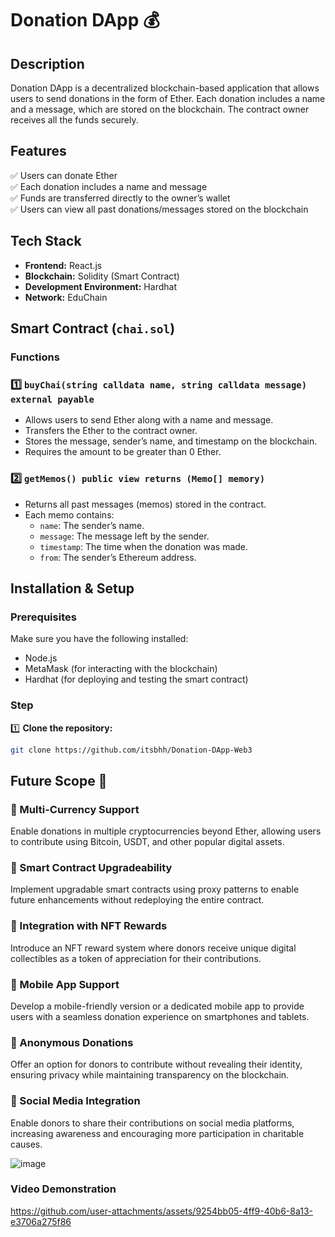 # Donation DApp 💰

## Description  
Donation DApp is a decentralized blockchain-based application that allows users to send donations in the form of Ether. Each donation includes a name and a message, which are stored on the blockchain. The contract owner receives all the funds securely.  

## Features  
✅ Users can donate Ether  
✅ Each donation includes a name and message  
✅ Funds are transferred directly to the owner’s wallet  
✅ Users can view all past donations/messages stored on the blockchain  

## Tech Stack  
- **Frontend:** React.js  
- **Blockchain:** Solidity (Smart Contract)  
- **Development Environment:** Hardhat  
- **Network:** EduChain  

## Smart Contract (`chai.sol`)  

### Functions  

### 1️⃣ `buyChai(string calldata name, string calldata message) external payable`  
   - Allows users to send Ether along with a name and message.  
   - Transfers the Ether to the contract owner.  
   - Stores the message, sender’s name, and timestamp on the blockchain.  
   - Requires the amount to be greater than 0 Ether.  

### 2️⃣ `getMemos() public view returns (Memo[] memory)`  
   - Returns all past messages (memos) stored in the contract.  
   - Each memo contains:  
     - `name`: The sender’s name.  
     - `message`: The message left by the sender.  
     - `timestamp`: The time when the donation was made.  
     - `from`: The sender’s Ethereum address.  

## Installation & Setup  

### Prerequisites  
Make sure you have the following installed:  
- Node.js  
- MetaMask (for interacting with the blockchain)  
- Hardhat (for deploying and testing the smart contract)  

### Step 
1️⃣ **Clone the repository:**  
   ```sh
   git clone https://github.com/itsbhh/Donation-DApp-Web3
   ```

 ## Future Scope 🚀

### 🔹 Multi-Currency Support  
Enable donations in multiple cryptocurrencies beyond Ether, allowing users to contribute using Bitcoin, USDT, and other popular digital assets.

### 🔹 Smart Contract Upgradeability  
Implement upgradable smart contracts using proxy patterns to enable future enhancements without redeploying the entire contract.

### 🔹 Integration with NFT Rewards  
Introduce an NFT reward system where donors receive unique digital collectibles as a token of appreciation for their contributions.

### 🔹 Mobile App Support  
Develop a mobile-friendly version or a dedicated mobile app to provide users with a seamless donation experience on smartphones and tablets.

### 🔹 Anonymous Donations  
Offer an option for donors to contribute without revealing their identity, ensuring privacy while maintaining transparency on the blockchain.

### 🔹 Social Media Integration  
Enable donors to share their contributions on social media platforms, increasing awareness and encouraging more participation in charitable causes.


![image](https://github.com/user-attachments/assets/4338bde5-64a1-4683-8c47-23e85b5ac502)



### Video Demonstration
https://github.com/user-attachments/assets/9254bb05-4ff9-40b6-8a13-e3706a275f86



